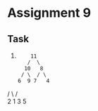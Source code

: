# Assignment 9
## Task
1. ```
       11
      /  \
     10   8
    / \  / \
   6  9 7   4
  / \ /\
 2  1 3 5
 
 ```

